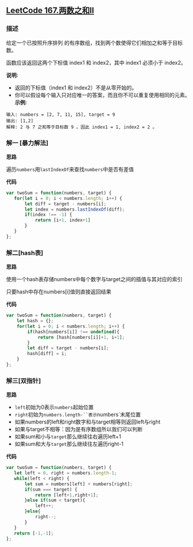 ## [LeetCode 167.两数之和Ⅱ](https://leetcode-cn.com/problems/two-sum-ii-input-array-is-sorted/)
### 描述

给定一个已按照升序排列 的有序数组，找到两个数使得它们相加之和等于目标数。

函数应该返回这两个下标值 index1 和 index2，其中 index1 必须小于 index2。

**说明:**

- 返回的下标值（index1 和 index2）不是从零开始的。
- 你可以假设每个输入只对应唯一的答案，而且你不可以重复使用相同的元素。
**示例:**
```
输入: numbers = [2, 7, 11, 15], target = 9
输出: [1,2]
解释: 2 与 7 之和等于目标数 9 。因此 index1 = 1, index2 = 2 。
```

### 解一 [暴力解法]
**思路**

遍历`numbers`用`lastIndexOf`来查找`numbers`中是否有差值 

**代码**
```Javascript 
var twoSum = function(numbers, target) {
   for(let i = 0; i < numbers.length; i++) {
       let diff = target - numbers[i];
       let index = numbers.lastIndexOf(diff);
       if(index !== -1) {
           return [i+1, index+1]
       }
   }
};
```
### 解二[hash表]
**思路**

使用一个hash表存储numbers中每个数字与target之间的插值与其对应的索引

只要hash中存在numbers[i]值则直接返回结果

**代码**
```Javascript 
var twoSum = function(numbers, target) {
    let hash = {};
    for(let i = 0; i < numbers.length; i++) {
        if(hash[numbers[i]] !== undefined){
            return [hash[numbers[i]]+1, i+1];
        }
        let diff = target - numbers[i];
        hash[diff] = i;
    }
};
```
### 解三[双指针]
**思路**


- `left`初始为0表示`numbers`起始位置
- `right`初始为`numbers.length-``表示`numbers`末尾位置
- 如果numbers的left和right数字和与target相等则返回left与right
- 如果与target不相等：因为是有序数组所以我们可以判断
- 如果sum和小与`target`那么继续往右遍历left+1
- 如果sum和大与`target`那么继续往左遍历right-1

**代码**
```Javascript 
var twoSum = function(numbers, target) {
   let left = 0, right = numbers.length-1;
   while(left < right) {
       let sum = numbers[left] + numbers[right];
       if(sum === target) {
           return [left+1,right+1];
       }else if(sum < target){
           left++;
       }else{
           right--;
       }
   }
   return [-1,-1];
};
```
